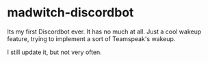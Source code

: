 # madwitch-discordbot

Its my first Discordbot ever. It has no much at all. Just a cool wakeup feature, trying to implement a sort of Teamspeak's wakeup. 

I still update it, but not very often.
